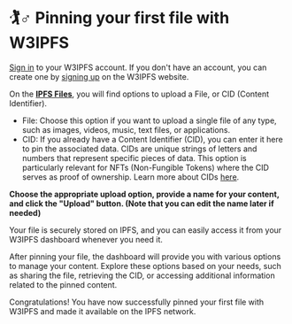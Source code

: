 # 🏌♂ Pinning your first file with W3IPFS

[Sign in](https://ipfs.attoaioz.cyou/auth/login) to your W3IPFS account. If you don't have an account, you can create one by [signing up](https://ipfs.attoaioz.cyou/auth/register) on the W3IPFS website.

On the [**IPFS Files**](https://ipfs.attoaioz.cyou/dashboard/ipfs-files), you will find options to upload a File, or CID (Content Identifier).

* File: Choose this option if you want to upload a single file of any type, such as images, videos, music, text files, or applications.
* CID: If you already have a Content Identifier (CID), you can enter it here to pin the associated data. CIDs are unique strings of letters and numbers that represent specific pieces of data. This option is particularly relevant for NFTs (Non-Fungible Tokens) where the CID serves as proof of ownership. Learn more about CIDs [here](https://docs.ipfs.tech/concepts/content-addressing/).

**Choose the appropriate upload option, provide a name for your content, and click the "Upload" button. (Note that you can edit the name later if needed)**

Your file is securely stored on IPFS, and you can easily access it from your W3IPFS dashboard whenever you need it.

After pinning your file, the dashboard will provide you with various options to manage your content. Explore these options based on your needs, such as sharing the file, retrieving the CID, or accessing additional information related to the pinned content.

Congratulations! You have now successfully pinned your first file with W3IPFS and made it available on the IPFS network.
